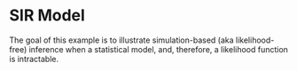 # SIR Model

The goal of this example is to illustrate simulation-based (aka likelihood-free) inference when a statistical model, and, therefore, a likelihood function is intractable.




